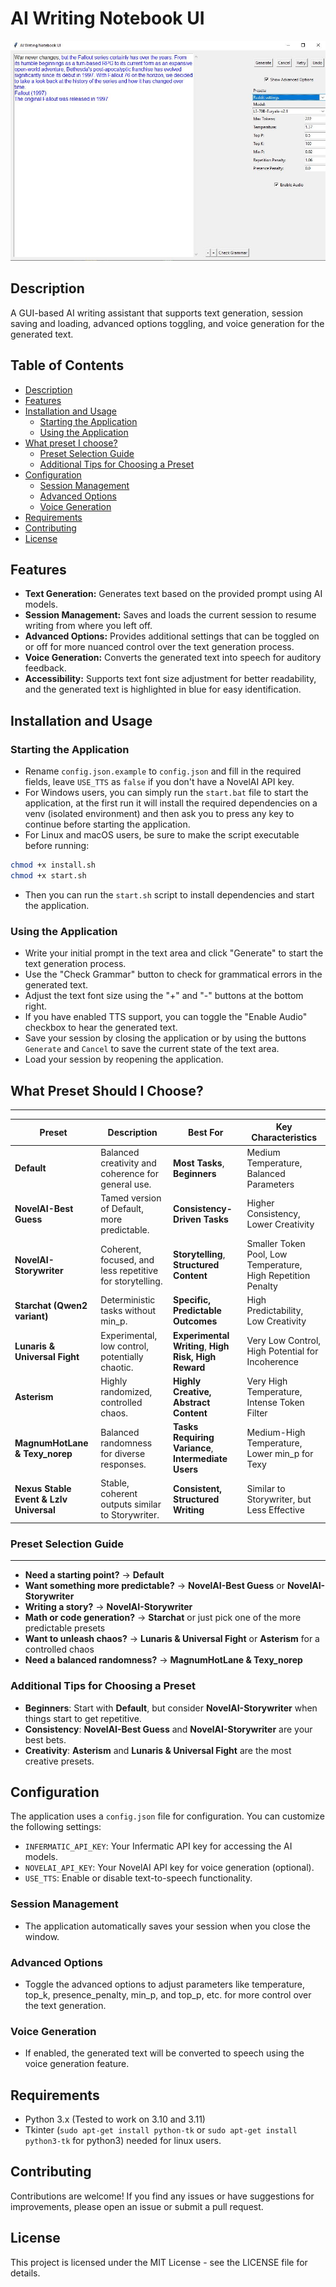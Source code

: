 # AI Writing Notebook UI

![AI Writing Notebook UI Screenshot](images/UI.JPG)

## Description
A GUI-based AI writing assistant that supports text generation, session saving and loading, advanced options toggling, and voice generation for the generated text.

## Table of Contents
- [Description](#description)
- [Features](#features)
- [Installation and Usage](#installation-and-usage)
  - [Starting the Application](#starting-the-application)
  - [Using the Application](#using-the-application)
- [What preset I choose?](#what-preset-i-choose)
    - [Preset Selection Guide](#preset-selection-guide)
    - [Additional Tips for Choosing a Preset](#additional-tips-for-choosing-a-preset)
- [Configuration](#configuration)
  - [Session Management](#session-management)
  - [Advanced Options](#advanced-options)
  - [Voice Generation](#voice-generation)
- [Requirements](#requirements)
- [Contributing](#contributing)
- [License](#license)


## Features
- **Text Generation:** Generates text based on the provided prompt using AI models.
- **Session Management:** Saves and loads the current session to resume writing from where you left off.
- **Advanced Options:** Provides additional settings that can be toggled on or off for more nuanced control over the text generation process.
- **Voice Generation:** Converts the generated text into speech for auditory feedback.
- **Accessibility:** Supports text font size adjustment for better readability, and the generated text is highlighted in blue for easy identification.

## Installation and Usage
### Starting the Application
- Rename `config.json.example` to `config.json` and fill in the required fields, leave `USE_TTS` as `false` if you don't have a NovelAI API key.
- For Windows users, you can simply run the `start.bat` file to start the application, at the first run it will install the required dependencies on a venv (isolated environment) and then ask you to press any key to continue before starting the application.
- For Linux and macOS users, be sure to make the script executable before running:
```bash
chmod +x install.sh
chmod +x start.sh
```
- Then you can run the `start.sh` script to install dependencies and start the application.

### Using the Application
- Write your initial prompt in the text area and click "Generate" to start the text generation process.
- Use the "Check Grammar" button to check for grammatical errors in the generated text.
- Adjust the text font size using the "+" and "-" buttons at the bottom right.
- If you have enabled TTS support, you can toggle the "Enable Audio" checkbox to hear the generated text.
- Save your session by closing the application or by using the buttons `Generate` and `Cancel` to save the current state of the text area.
- Load your session by reopening the application.

## **What Preset Should I Choose?**
------------------------------------
| **Preset** | **Description** | **Best For** | **Key Characteristics** |
| --- | --- | --- | --- |
| **Default** | Balanced creativity and coherence for general use. | **Most Tasks**, **Beginners** | Medium Temperature, Balanced Parameters |
| **NovelAI-Best Guess** | Tamed version of Default, more predictable. | **Consistency-Driven Tasks** | Higher Consistency, Lower Creativity |
| **NovelAI-Storywriter** | Coherent, focused, and less repetitive for storytelling. | **Storytelling**, **Structured Content** | Smaller Token Pool, Low Temperature, High Repetition Penalty |
| **Starchat (Qwen2 variant)** | Deterministic tasks without min_p. | **Specific, Predictable Outcomes** | High Predictability, Low Creativity |
| **Lunaris & Universal Fight** | Experimental, low control, potentially chaotic. | **Experimental Writing**, **High Risk, High Reward** | Very Low Control, High Potential for Incoherence |
| **Asterism** | Highly randomized, controlled chaos. | **Highly Creative, Abstract Content** | Very High Temperature, Intense Token Filter |
| **MagnumHotLane & Texy_norep** | Balanced randomness for diverse responses. | **Tasks Requiring Variance**, **Intermediate Users** | Medium-High Temperature, Lower min_p for Texy |
| **Nexus Stable Event & Lzlv Universal** | Stable, coherent outputs similar to Storywriter. | **Consistent, Structured Writing** | Similar to Storywriter, but Less Effective |

### **Preset Selection Guide**
-----------------------------

* **Need a starting point?** → **Default**
* **Want something more predictable?** → **NovelAI-Best Guess** or **NovelAI-Storywriter**
* **Writing a story?** → **NovelAI-Storywriter**
* **Math or code generation?** → **Starchat** or just pick one of the more predictable presets
* **Want to unleash chaos?** → **Lunaris & Universal Fight** or **Asterism** for a controlled chaos
* **Need a balanced randomness?** → **MagnumHotLane & Texy_norep**

### **Additional Tips for Choosing a Preset**

* **Beginners**: Start with **Default**, but consider **NovelAI-Storywriter** when things start to get repetitive.
* **Consistency**: **NovelAI-Best Guess** and **NovelAI-Storywriter** are your best bets.
* **Creativity**: **Asterism** and **Lunaris & Universal Fight** are the most creative presets.

## Configuration
The application uses a `config.json` file for configuration. You can customize the following settings:
- `INFERMATIC_API_KEY`: Your Infermatic API key for accessing the AI models.
- `NOVELAI_API_KEY`: Your NovelAI API key for voice generation (optional).
- `USE_TTS`: Enable or disable text-to-speech functionality.

### Session Management
- The application automatically saves your session when you close the window.

### Advanced Options
- Toggle the advanced options to adjust parameters like temperature, top_k, presence_penalty, min_p, and top_p, etc. for more control over the text generation.

### Voice Generation
- If enabled, the generated text will be converted to speech using the voice generation feature.

## Requirements
- Python 3.x (Tested to work on 3.10 and 3.11)
- Tkinter (`sudo apt-get install python-tk` or `sudo apt-get install python3-tk` for python3) needed for linux users.

## Contributing
Contributions are welcome! If you find any issues or have suggestions for improvements, please open an issue or submit a pull request.

## License
This project is licensed under the MIT License - see the LICENSE file for details.